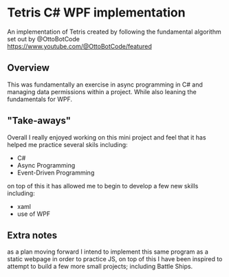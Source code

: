 # Tetris C# WPF implementation
An implementation of Tetris created by following the fundamental algorithm set out by @OttoBotCode
https://www.youtube.com/@OttoBotCode/featured

## Overview
This was fundamentally an exercise in async programming in C# and managing data permissions within a project. While also leaning the fundamentals for WPF.

## "Take-aways"
Overall I really enjoyed working on this mini project and feel that it has helped me practice several skils including:
- C#
- Async Programming
- Event-Driven Programming

on top of this it has allowed me to begin to develop a few new skills including:
- xaml
- use of WPF

## Extra notes
as a plan moving forward I intend to implement this same program as a static webpage in order to practice JS, on top of this I have been inspired to attempt to build a few more small projects; including Battle Ships.

